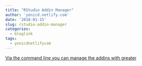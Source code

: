 ```yaml
---
title: "RStudio Addin Manager"
author: 'yonicd.netlify.com'
date: '2018-01-15'
slug: rstudio-addin-manager
categories:
  - bloglink
tags:
  - yonicdnetlifycom
---
```


[Via the command line you can manage the addins with greater<i class="fas fa-external-link-alt"></i>](https://yonicd.netlify.com/post/rsam/)

